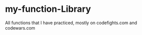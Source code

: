 # my-function-Library
All functions that I have practiced, mostly on codefights.com and codewars.com
